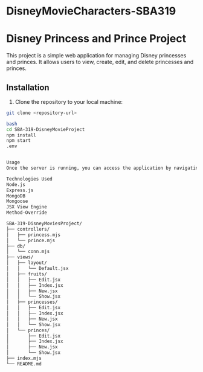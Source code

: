 # DisneyMovieCharacters-SBA319

# Disney Princess and Prince Project

This project is a simple web application for managing Disney princesses and princes. It allows users to view, create, edit, and delete princesses and princes.

## Installation

1. Clone the repository to your local machine:

```bash
git clone <repository-url>

bash
cd SBA-319-DisneyMovieProject
npm install
npm start
.env


Usage
Once the server is running, you can access the application by navigating to http://localhost:5050 in your web browser. From there, you can navigate to the princesses and princes pages to view, create, edit, and delete entries.

Technologies Used
Node.js
Express.js
MongoDB
Mongoose
JSX View Engine
Method-Override

SBA-319-DisneyMoviesProject/
├── controllers/
│   ├── princess.mjs
│   └── prince.mjs
├── db/
│   └── conn.mjs
├── views/
│   ├── layout/
│   │   └── Default.jsx
│   ├── fruits/
│   │   ├── Edit.jsx
│   │   ├── Index.jsx
│   │   ├── New.jsx
│   │   └── Show.jsx
│   ├── princesses/
│   │   ├── Edit.jsx
│   │   ├── Index.jsx
│   │   ├── New.jsx
│   │   └── Show.jsx
│   └── princes/
│       ├── Edit.jsx
│       ├── Index.jsx
│       ├── New.jsx
│       └── Show.jsx
├── index.mjs
└── README.md
